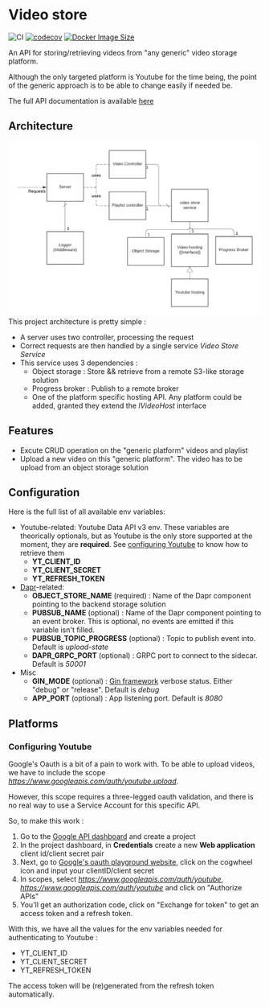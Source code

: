# Video store

![CI](https://github.com/SoTrxII/video-store/actions/workflows/publish-coverage.yml/badge.svg)
[![codecov](https://codecov.io/gh/SoTrxII/video-store/branch/main/graph/badge.svg?token=LWUYAQGLR4)](https://codecov.io/gh/SoTrxII/video-store)
[![Docker Image Size](https://badgen.net/docker/size/sotrx/video-store/0.3.0?icon=docker&label=video-store)](https://hub.docker.com/r/sotrx/video-store/)

An API for storing/retrieving videos from "any generic" video storage platform.

Although the only targeted platform is Youtube for the time being, the point of the generic approach
is to be able to change easily if needed be.

The full API documentation is available [here](https://sotrxii.github.io/video-store/) 

## Architecture 

![architecture](resources/img/architecture.png)
This project architecture is pretty simple :
- A server uses two controller, processing the request 
- Correct requests are then handled by a single service *Video Store Service*
- This service uses 3 dependencies :
  - Object storage : Store && retrieve from a remote S3-like storage solution
  - Progress broker : Publish to a remote broker 
  - One of the platform specific hosting API. Any platform could be added, granted they extend the *IVideoHost* interface

## Features

- Excute CRUD operation on the "generic platform" videos and playlist
- Upload a new video on this "generic platform". The video has to be upload from an object storage solution

## Configuration

Here is the full list of all available env variables:
+ Youtube-related: Youtube Data API v3 env. These variables are theorically optionals, but as Youtube is the only store supported at the moment, they are **required**. See [configuring Youtube](#configuring-youtube) to know how to retrieve them
  + **YT_CLIENT_ID**
  + **YT_CLIENT_SECRET** 
  + **YT_REFRESH_TOKEN** 
+ [Dapr](https://dapr.io/)-related: 
  + **OBJECT_STORE_NAME** (required) : Name of the Dapr component pointing to the backend storage solution
  + **PUBSUB_NAME** (optional) : Name of the Dapr component pointing to an event broker. This is optional, no events are emitted if this variable isn't filled.
  + **PUBSUB_TOPIC_PROGRESS** (optional) : Topic to publish event into. Default is *upload-state*
  + **DAPR_GRPC_PORT** (optional) : GRPC port to connect to the sidecar. Default is *50001*
+ Misc
  + **GIN_MODE** (optional) : [Gin framework](https://github.com/gin-gonic/gin) verbose status. Either "debug" or "release". Default is *debug*
  + **APP_PORT** (optional) : App listening port. Default is *8080*

## Platforms

### Configuring Youtube

Google's Oauth is a bit of a pain to work with. 
To be able to upload videos, we have to include the scope *https://www.googleapis.com/auth/youtube.upload*.

However, this scope requires a three-legged oauth validation, and there is no real way to use a Service Account
for this specific API.

So, to make this work :
1. Go to the [Google API dashboard](https://console.cloud.google.com/apis/dashboard) and create a project
2. In the project dashboard, in **Credentials** create a new **Web application** client id/client secret pair
3. Next, go to [Google's oauth playground website](https://developers.google.com/oauthplayground/), click on the cogwheel icon and input your clientID/client secret
4. In scopes, select *https://www.googleapis.com/auth/youtube*, *https://www.googleapis.com/auth/youtube* and click on "Authorize APIs"
5. You'll get an authorization code, click on "Exchange for token" to get an access token and a refresh token. 

With this, we have all the values for the env variables needed for authenticating to Youtube :

- YT_CLIENT_ID
- YT_CLIENT_SECRET
- YT_REFRESH_TOKEN

The access token will be (re)generated from the refresh token automatically.